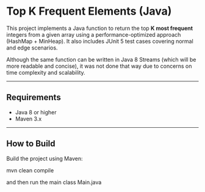 # Top K Frequent Elements (Java)

This project implements a Java function to return the top **K most frequent** integers from a given array using a performance-optimized approach (HashMap + MinHeap). It also includes JUnit 5 test cases covering normal and edge scenarios.

Although the same function can be written in Java 8 Streams (which will be more readable and concise), it was not done that way due to concerns on time complexity and scalability.

---

##  Requirements

- Java 8 or higher
- Maven 3.x

---
##  How to Build

Build the project using Maven:

mvn clean compile

and then run the main class Main.java